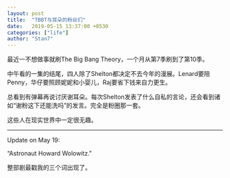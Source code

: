 ```yaml
---
layout: post
title:  "TBBT与耳朵的粉丝们"
date:   2019-05-15 13:37:00 +0530
categories: ["life"]
author: "Stan7"
---
```


最近一不想做事就刷The Big Bang Theory，一个月从第7季刷到了第10季。

中午看的一集的结尾，四人除了Shelton都决定不去今年的漫展。Lenard要陪Penny，华仔要照顾妮妮和小婴儿，Raj要省下钱来自力更生。

总看到有弹幕再说讨厌谢耳朵。每次Shelton发表了什么自私的言论，还会看到诸如“谢粉这下还能洗吗”的发言。完全是粉圈那一套。

这些人在现实世界中一定很无趣。

---

Update on May 19:

“Astronaut Howard Wolowitz."

整部剧最戳我的三个词出现了。